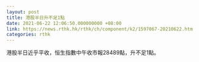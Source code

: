 ```yaml
---
layout: post
title: 港股半日升不足1點
date: 2021-06-22 12:06:50.000000000 +08:00
link: https://news.rthk.hk/rthk/ch/component/k2/1597067-20210622.htm
categories: rthk
---
```


港股半日近乎平收，恒生指數中午收市報28489點，升不足1點。
